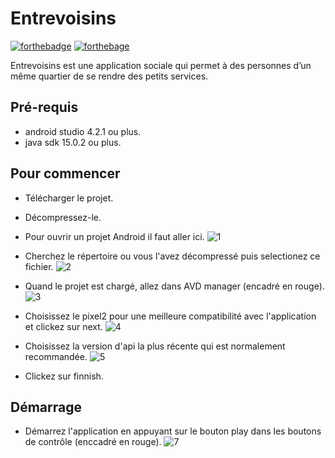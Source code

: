 # Entrevoisins

[![forthebadge](https://forthebadge.com/images/badges/made-with-java.svg)](http://forthebadge.com)   [![forthebage](https://forthebadge.com/images/badges/built-for-android.svg)](http://forthebadge.com)

Entrevoisins est une application sociale qui permet à des personnes d’un même quartier de se rendre des petits services.

## Pré-requis

- android studio 4.2.1 ou plus.
- java sdk 15.0.2 ou plus.

## Pour commencer

- Télécharger le projet.
- Décompressez-le.
- Pour ouvrir un projet Android il faut aller ici. ![1](https://user-images.githubusercontent.com/69635921/122744685-872a1780-d288-11eb-850b-ec60ea839ae3.jpg)


- Cherchez le répertoire ou vous l'avez décompressé puis selectionez ce fichier. ![2](https://user-images.githubusercontent.com/69635921/122745107-f3a51680-d288-11eb-9e68-0fb2d6148b94.jpg)


- Quand le projet est chargé, allez dans AVD manager (encadré en rouge). ![3](https://user-images.githubusercontent.com/69635921/122745506-5bf3f800-d289-11eb-8aff-6d0402d30895.jpg)


- Choisissez le pixel2 pour une meilleure compatibilité avec l'application et clickez sur next. ![4](https://user-images.githubusercontent.com/69635921/122745726-9493d180-d289-11eb-9dd6-f9497a295b61.jpg)


- Choisissez la version d'api la plus récente qui est normalement recommandée. ![5](https://user-images.githubusercontent.com/69635921/122745941-d02e9b80-d289-11eb-9a90-beae83473e21.jpg)


- Clickez sur finnish.


## Démarrage

- Démarrez l'application en appuyant sur le bouton play dans les boutons de contrôle (enccadré en rouge). ![7](https://user-images.githubusercontent.com/69635921/122747276-2cde8600-d28b-11eb-89e7-8729cbff93be.jpg)

